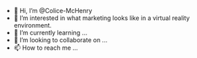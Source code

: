 - 👋 Hi, I’m @Colice-McHenry
- 👀 I’m interested in what marketing looks like in a virtual reality environment.
- 🌱 I’m currently learning ...
- 💞️ I’m looking to collaborate on ...
- 📫 How to reach me ...

<!---
Colice-McHenry/Colice-McHenry is a ✨ special ✨ repository because its `README.md` (this file) appears on your GitHub profile.
You can click the Preview link to take a look at your changes.
--->
